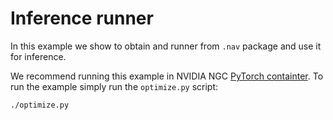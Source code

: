 <!--
Copyright (c) 2021-2023, NVIDIA CORPORATION. All rights reserved.

Licensed under the Apache License, Version 2.0 (the "License");
you may not use this file except in compliance with the License.
You may obtain a copy of the License at

    http://www.apache.org/licenses/LICENSE-2.0

Unless required by applicable law or agreed to in writing, software
distributed under the License is distributed on an "AS IS" BASIS,
WITHOUT WARRANTIES OR CONDITIONS OF ANY KIND, either express or implied.
See the License for the specific language governing permissions and
limitations under the License.
-->

# Inference runner

In this example we show to obtain and runner from `.nav` package and use it for inference.

We recommend running this example in NVIDIA NGC [PyTorch containter](https://catalog.ngc.nvidia.com/orgs/nvidia/containers/pytorch). To run the example simply run the `optimize.py` script:

```bash
./optimize.py
```